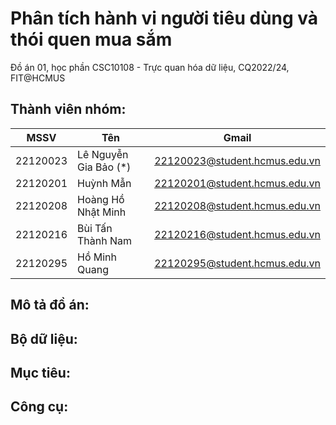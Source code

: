 # Phân tích hành vi người tiêu dùng và thói quen mua sắm
Đồ án 01, học phần CSC10108 - Trực quan hóa dữ liệu, CQ2022/24, FIT@HCMUS

## Thành viên nhóm:
| MSSV         | Tên              | Gmail                |
|--------------|------------------|----------------------|
| 22120023    | Lê Nguyễn Gia Bảo (*)   | 22120023@student.hcmus.edu.vn  | 
| 22120201    | Huỳnh Mẫn         | 22120201@student.hcmus.edu.vn |
| 22120208    | Hoàng Hồ Nhật Minh      | 22120208@student.hcmus.edu.vn |
| 22120216    | Bùi Tấn Thành Nam       | 22120216@student.hcmus.edu.vn |
| 22120295    | Hồ Minh Quang           | 22120295@student.hcmus.edu.vn |

## Mô tả đồ án:

## Bộ dữ liệu:

## Mục tiêu:

## Công cụ: